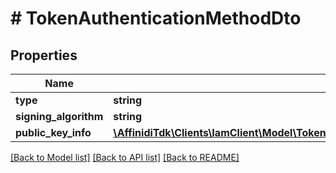 # # TokenAuthenticationMethodDto

## Properties

Name | Type | Description | Notes
------------ | ------------- | ------------- | -------------
**type** | **string** |  |
**signing_algorithm** | **string** |  |
**public_key_info** | [**\AffinidiTdk\Clients\IamClient\Model\TokenPrivateKeyAuthenticationMethodDtoPublicKeyInfo**](TokenPrivateKeyAuthenticationMethodDtoPublicKeyInfo.md) |  |

[[Back to Model list]](../../README.md#models) [[Back to API list]](../../README.md#endpoints) [[Back to README]](../../README.md)
